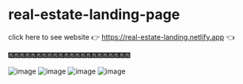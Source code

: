 # real-estate-landing-page

click here to see website 👉 https://real-estate-landing.netlify.app 👈

🎆🎆🎆🎆🎆🎆🎆🎆🎆🎆🎆🎆🎆🎆🎆🎆🎆🎆🎆🎆🎆🎆

![image](https://user-images.githubusercontent.com/101416092/207594129-bb4c1718-6bb6-4767-97d4-3157a9748a78.png)
![image](https://user-images.githubusercontent.com/101416092/207594267-54d28cbe-1e6b-45be-8aed-ebd8dcbc88a1.png)
![image](https://user-images.githubusercontent.com/101416092/207594522-238e53e2-8b68-4577-9fd0-fe995cf97d15.png)
![image](https://user-images.githubusercontent.com/101416092/207594469-e86294ad-cc22-4a3a-af38-e954912718fb.png)

